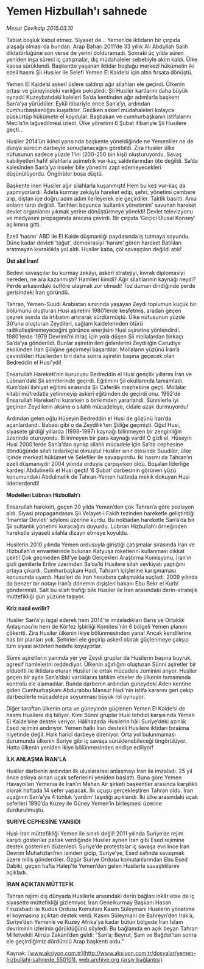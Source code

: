 # Yemen Hizbullah'ı sahnede

*Mesut Çevikalp 2015.03.10*

<div class="pNewsDetailMainContent" itemprop="articleBody">
 <p>
  Tabiat boşluk kabul etmez. Siyaset de… Yemen’de iktidarın bir çırpıda alaşağı olması da bundan. Arap Baharı 2011’de 33 yıllık Ali Abdullah Salih diktatörlüğüne son verse de yerini dolduramadı. Sonraki üç yılda süren yeniden inşa süreci iç çatışmalar, dış müdahaleler sebebiyle akim kaldı. Ülke kaosa sürüklendi. Başkentte yaşanan iktidar boşluğu merkezî hükümetin iki ezeli hasmı Şii Husiler ile Selefi Yemen El Kaide’si için altın fırsata dönüştü.
 </p>
 <p>
  Yemen El Kaide’si askerî üslere saldırıp ağır silahları ele geçirdi. Ülkenin ortası ve güneyindeki varlığını pekiştirdi. Şii Husiler kartlarını daha büyük oynadı! Kuzeybatıdaki kaleleri Sa’da kentinden ağır adımlarla başkent San’a’ya yürüdüler. Eylül itibariyle önce San’a’yı, ardından cumhurbaşkanlığını kuşattılar. Geciken askerî müdahaleleri kolayca püskürtüp hükümete el koydular. Başbakan ve cumhurbaşkanın istifalarını Meclis’in lağvedilmesi izledi. Ülke yönetimi 6 Şubat itibariyle Şii Husilere geçti…
 </p>
 <p>
  Husiler 2014’ün ikinci yarısında başkente yöneldiğinde ne Yemenliler ne de dünya sürecin darbeyle sonuçlanacağını görebildi. Zira Husiler ülke nüfusunun sadece yüzde 1’ini (200-250 bin kişi) oluşturuyordu. Savaş kabiliyetleri hafif silahlarla asimetrik vur-kaç saldırılarından öte değildi. Sa’da kalesinden San’a’ya inseler bile yönetimi zapt edemeyecekleri düşünülüyordu. Öngörüler boşa düştü.
 </p>
 <p>
  Başkente inen Husiler ağır silahlarla kuşanmıştı! Hem bu kez vur-kaç da yapmıyorlardı. Âdeta kurmay zekâyla hareket edip, şehri, yönetimi çembere alıp, dıştan içe doğru adım adım ilerleyerek ele geçirdiler. Taktik basitti. Ama onların tarzı değildi. Tarihleri boyunca ‘sultanlık yönetimini’ savunan hareket devlet organlarını yıkmak yerine dönüştürmeye yöneldi! Devlet televizyonu ve medyasını propaganda aracına çevirdi. Bir çırpıda ‘Geçici Ulusal Konsey’ açılımına gitti.
 </p>
 <p>
  Ezelî ‘hasmı’ ABD ile El Kaide düşmanlığı paydasında iş tutmaya soyundu. Düne kadar devleti ‘tağut’, demokrasiyi ‘haram’ gören hareket Batılıları aratmayan kıvraklıkla yol aldı. Husiler kaba, çöl savaşçıları değildi atık!
 </p>
 <p>
  <strong>
   Üst akıl İran!
  </strong>
 </p>
 <p>
  Bedevi savaşçılar bu kurmay zekâyı, askerî stratejiyi, kıvrak diplomasiyi nereden, ne ara kazanmıştı? Hamileri kimdi? Ağır silahlarının kaynağı neydi? Perde arkasındaki suflöre ulaşmak zor olmadı! Toz duman dindiğinde perde gerisindeki İran göründü.
 </p>
 <p>
  Tahran, Yemen-Suudi Arabistan sınırında yaşayan Zeydi toplumun küçük bir bölümünü oluşturan Husi aşiretini 1980’lerde keşfetmiş, aradan geçen çeyrek asırda da irtibatını artırarak sürdürmüştü. Ülke nüfusunun yüzde 30’unu oluşturan Zeydileri, sağlam kaidelerinden ötürü radikalleştiremeyeceğini görünce enerjisini Husi aşiretine yönlendirdi. 1980’lerde ‘1979 Devrimi’ni ihraç için yola düşen Şii mollalardan birkaçı Sa’da’ya gönderildi. Bunlar aşiretin ileri gelenlerini Zeydiliğin Carudiye ekolünden İran Şiiliğine geçirmeyi başardılar. Mollaların yüzünü İran’a çevirdikleri Husilerden biri daha sonra aşiretin başına geçecek olan Bedreddin el Husi’ydi!
 </p>
 <p>
  Ensarullah Hareketi’nin kurucusu Bedreddin el Husi gençlik yıllarını İran ve Lübnan’daki Şii semtlerinde geçirdi. Eğitimini Şii okullarında tamamladı. Kum’daki ilahiyat eğitimi sırasında Şii Caferilik mezhebine geçti. Mollalar kitabi müfredatla yetinmeyip askerî eğitimden de geçirdi onu. 1992’de Ensarullah Hareketi’ni kurarken o birikimden yararlandı. Sünnilerle iyi geçinen Zeydilerin aksine o silahlı mücadeleye, cidale uzak durmuyordu!
 </p>
 <p>
  Ardından gelen oğlu Hüseyin Bedreddin el Husi de gözünü İran’da açanlardandı. Babası gibi o da Zeydilik’ten Şiiliğe geçmişti. Oğul Husi, siyasete girdiği yıllarda (1993-1997) kaynağı bilinmeyen bir zenginliğin üzerinde oturuyordu. Bilinmeyen bir para kaynağı vardı! O gizli el, Hüseyin Husi 2000’lerde San’a’dan ayrılıp silahlı mücadele için Sa’da cephesine döndüğünde silah tedarikçisi olmuştu! Husiler sınır ötesinde Suudiler, ülke içinde merkezî hükümet ve Selefiler ile savaşıyordu. İki hasmı da Tahran’ın ezelî düşmanıydı! 2004 yılında orduyla çarpışırken öldü. Boşalan liderliğe kardeşi Abdulmelik el Husi geçti! ‘6 Şubat’ darbesinin görünen yüzü konumundaki Abdulmelik de Tahran-Yemen hattında mekik dokuyan Husi liderlerdendi!
 </p>
 <p>
  <strong>
   Modelleri Lübnan Hizbullah’ı
  </strong>
 </p>
 <p>
  Ensarullah hareketi, geçen 20 yılda Yemen’den çok Tahran’a göre pozisyon aldı. Siyasi propagandasını Şii Velayet-i Fakih tezinden hareketle geliştirdiği ‘İmamlar Devleti’ söylemi üzerine kurdu. Bu noktadan hareketle San’a’da bir Şii sultanlık yönetimi kuracağını duyurdu. Lübnan Hizbullah’ı örneğinden hareketle siyaseti silahla dizayn etmeye koyuldu.
 </p>
 <p>
  Husilerin 2010 yılında Yemen ordusuyla giriştiği çatışmalar sırasında İran ve Hizbullah’ın envanterinde bulunan Katyuşa roketlerini kullanması dikkat çekti! Çok geçmeden BM’ye bağlı Gerçekleri Araştırma Komisyonu, İran’ın gizli gemilerle Eritre üzerinden Sa’da’ki Husilere silah sevkiyatı yaptığını ortaya çıkardı. Cumhurbaşkanı Hadi, Tahran’ı içişlerine karışmaması konusunda uyardı. Husileri de İran hesabına çalışmakla suçladı. 2009 yılında da benzer bir notayı İran’a dönemin dışişleri bakanı Ebu Bekr el Kurbi göndermişti. Salt bu silah trafiği bile Husiler ile İran arasındaki derin-stratejik müttefikliği gün yüzüne taşıyor.
 </p>
 <p>
  <strong>
   Kriz nasıl evrilir?
  </strong>
 </p>
 <p>
  Husiler San’a’yı işgal ederek hem 2014’te imzaladıkları Barış ve Ortaklık Anlaşması’nı hem de Körfez İşbirliği Komitesi’nin 6 bölgeli Yemen planını çökertti. Zira Husiler ülkenin ikiye bölünmesinden yana! Ancak kendilerine has bir planları yok. Şehirleri ele geçirip askerî olarak güçlenmeye çalışıp tüm siyasi aktörleri hedefe koyuyorlar.
 </p>
 <p>
  Sünni aşiretlerin yanında yer yer Zeydi gruplar da Husilerin başına buyruk, agresif hamlelerini reddediyor. Ülkenin ağırlığını oluşturan Sünni aşiretler bir oldubitti ile iktidara oturan Husiler ile ortak mücadele zeminini arıyor. Husiler geçen bir ayda San’a’daki varlıklarını tahkim etseler de ülkenin tamamında kontrolü ele alamadılar. Bunda darbenin ardından güneydeki Aden kentine giden Cumhurbaşkanı Abdurabbu Mansur Hadi’nin istifa kararını geri çekip darbecilerle mücadeleye soyunması büyük rol oynuyor.
 </p>
 <p>
  Diğer taraftan ülkenin orta ve güneyinde güçlenen Yemen El Kaide’si de hasmı Husilere diş biliyor. Kimi Sünni gruplar Husi tehdidi karşısında Yemen El Kaide’sine destek veriyor. Hâlihazırda Husilerin hâli Suriye’deki azınlık Esed rejimini andırıyor. Yemen halkı İran destekli Husilere iktidarı bırakma niyetinde değil. Halk haricî darbeye direniyor. Orta yol bulunmaması durumunda ülkenin Suriye gibi iç savaşa sürüklenebileceği öngörülüyor. Hatta ülkenin yeniden ikiye bölünmesinden endişe ediliyor!
 </p>
 <p>
  <strong>
   İLK ANLAŞMA İRAN’LA
  </strong>
 </p>
 <p>
  Husiler darbenin ardından ilk uluslararası anlaşmayı İran ile imzaladı. 25 yıl önce askıya alınan uçak seferlerini yeniden başlattı. Buna göre Yemen Havayolları Yemenia ile İran’ın Mahan Air şirketi başkentler arasında karşılıklı olarak haftada 14 sefer yapacak. İlk uçuşu gerçekleştiren Tahran oldu. İran uçağının San’a’ya 4 tonluk ‘yardım’ taşıdığı açıklandı. İki ülke arasındaki uçak seferleri 1990’da Kuzey ile Güney Yemen’in birleşmesi üzerine durdurulmuştu.
 </p>
 <p>
  <strong>
   SURİYE CEPHESİNE YANSIDI
  </strong>
 </p>
 <p>
  Husi-İran müttefikliği Yemen ile sınırlı değil! 2011 yılında Suriye’de rejim karşıtı gösteriler patlak verdiğinde Husiler aynen İran gibi Esed rejimine destek gösterileri düzenledi. Suriye’de protestolar iç savaşa evrilince İran Devrim Muhafızları’nın izinden gidip, Suriye’ye, Esed safında savaşmak üzere milis gönderdiler. Özgür Suriye Ordusu komutanlarından Ebu Esed Dabiki, geçen hafta Halep’te Yemen’den gelen Husilerle savaştıklarını açıkladı.
 </p>
 <p>
  <strong>
   İRAN AÇIKTAN MÜTTEFİK
  </strong>
 </p>
 <p>
  Tahran rejimi dış dünyada Husilerle arasındaki derin bağları inkâr etse de iç siyasette müttefikliği gizlemiyor. İran Genelkurmay Başkanı Hasan Firuzabadi ile Kudüs Ordusu Komutanı Kasım Süleymani Husilerin yönetime el koymasına açıktan destek verdi. Kasım Süleymani de Bahreyn’den Irak’a, Suriye’den Yemen’e ve Kuzey Afrika’ya kadar bütün bölgede İran İslam devriminin izlerinin görüldüğünü söyledi. Bu bağlamda en açık beyan Tahran Milletvekili Alirıza Zakani’den geldi: “San’a; Beyrut, Şam ve Bağdat’tan sonra ele geçirdiğimiz dördüncü Arap başkenti oldu.”
 </p>
</div>


Kaynak: [www.aksiyon.com.tr](http://www.aksiyon.com.tr/dosyalar/yemen-hizbullahi-sahnede_550101), [web.archive.org (arşiv bağlantısı)](http://web.archive.org/web/20150707002946/http://www.aksiyon.com.tr/dosyalar/yemen-hizbullahi-sahnede_550101)
